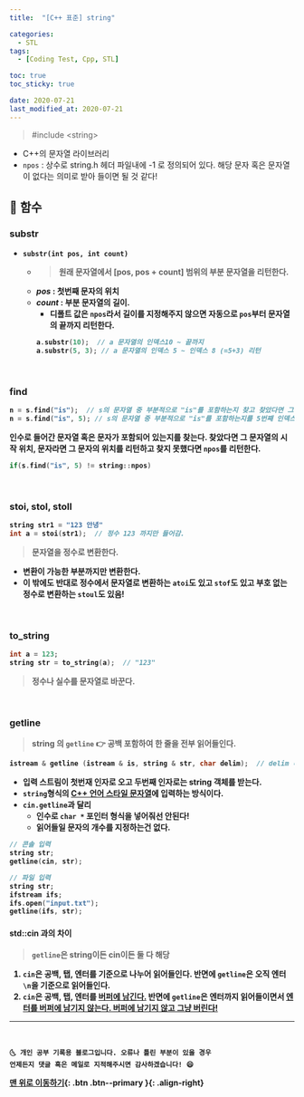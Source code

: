 ```yaml
---
title:  "[C++ 표준] string" 

categories:
  - STL
tags:
  - [Coding Test, Cpp, STL]

toc: true
toc_sticky: true

date: 2020-07-21
last_modified_at: 2020-07-21
---
```


> #include \<string>

- C++의 문자열 라이브러리
- `npos` : 상수로 string.h 헤더 파일내에 -1 로 정의되어 있다. 해당 문자 혹은 문자열이 없다는 의미로 받아 들이면 될 것 같다!

<b>

## 🔔 함수

### substr

- `substr(int pos, int count)`
  - > 원래 문자열에서 [pos, pos + count] 범위의 부분 문자열을 리턴한다.
  - *pos* : 첫번째 문자의 위치
  - *count* : 부분 문자열의 길이. 
    - 디폴트 값은 `npos`라서 길이를 지정해주지 않으면 자동으로 `pos`부터 문자열의 끝까지 리턴한다.
    ```cpp
    a.substr(10);  // a 문자열의 인덱스10 ~ 끝까지
    a.substr(5, 3); // a 문자열의 인덱스 5 ~ 인덱스 8 (=5+3) 리턴
    ```

<br>

### find 

```cpp
n = s.find("is");  // s의 문자열 중 부분적으로 "is"를 포함하는지 찾고 찾았다면 그 문자열의 시작 위치를 리턴한다.
n = s.find("is", 5); // s의 문자열 중 부분적으로 "is"를 포함하는지를 5번째 인덱스부터 찾는다. 찾았다면 그 문자열의 시작 위치를 리턴한다.
```

인수로 들어간 문자열 혹은 문자가 포함되어 있는지를 찾는다. 찾았다면 그 문자열의 시작 위치, 문자라면 그 문자의 위치를 리턴하고 찾지 못했다면 `npos`를 리턴한다.

```cpp
if(s.find("is", 5) != string::npos)
```

<br>

### stoi, stol, stoll

```cpp
string str1 = "123 안녕"
int a = stoi(str1);  // 정수 123 까지만 들어감.
```

> 문자열을 정수로 변환한다.

- 변환이 가능한 부분까지만 변환한다. 
- 이 밖에도 반대로 정수에서 문자열로 변환하는 `atoi`도 있고 `stof`도 있고 부호 없는 정수로 변환하는 `stoul`도 있음!

<br>

### to_string

```cpp
int a = 123;
string str = to_string(a);  // "123"
```

> 정수나 실수를 문자열로 바꾼다.

<br>

### getline

> string 의 `getline` 👉 공백 포함하여 한 줄을 전부 읽어들인다.

```cpp
istream & getline (istream & is, string & str, char delim);  // delim 디폴트 값은 '\n'
```

- 입력 스트림이 첫번재 인자로 오고 두번째 인자로는 string 객체를 받는다.
- `string`형식의 <u>C++ 언어 스타일 문자열</u>에 입력하는 방식이다.
- `cin.getline`과 달리
  - 인수로 `char *` 포인터 형식을 넣어줘선 안된다!
  - 읽어들일 문자의 개수를 지정하는건 없다.

```cpp
// 콘솔 입력 
string str;
getline(cin, str);

// 파일 입력 
string str;
ifstream ifs;
ifs.open("input.txt");
getline(ifs, str);
```

#### std::cin 과의 차이

> `getline`은 string이든 cin이든 둘 다 해당

1. `cin`은 공백, 탭, 엔터를 기준으로 나누어 읽어들인다. 반면에 `getline`은 오직 엔터 `\n`을 기준으로 읽어들인다.
2. `cin`은 공백, 탭, 엔터를 <u>버퍼에 남긴다.</u> 반면에 `getline`은 엔터까지 읽어들이면서 <u>엔터를 버퍼에 남기지 않는다. 버퍼에 남기지 않고 그냥 버린다!</u>

***
<br>

    🌜 개인 공부 기록용 블로그입니다. 오류나 틀린 부분이 있을 경우 
    언제든지 댓글 혹은 메일로 지적해주시면 감사하겠습니다! 😄

[맨 위로 이동하기](#){: .btn .btn--primary }{: .align-right}